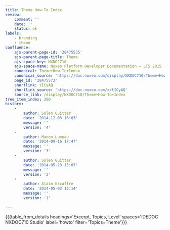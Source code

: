 ```yaml
---
title: Theme How-To Index
review:
    comment: ''
    date: ''
    status: ok
labels:
    - branding
    - theme
confluence:
    ajs-parent-page-id: '28475535'
    ajs-parent-page-title: Theme
    ajs-space-key: NXDOC710
    ajs-space-name: Nuxeo Platform Developer Documentation — LTS 2015
    canonical: Theme+How-To+Index
    canonical_source: 'https://doc.nuxeo.com/display/NXDOC710/Theme+How-To+Index'
    page_id: '28475572'
    shortlink: tICyAQ
    shortlink_source: 'https://doc.nuxeo.com/x/tICyAQ'
    source_link: /display/NXDOC710/Theme+How-To+Index
tree_item_index: 200
history:
    -
        author: Solen Guitter
        date: '2014-12-03 16:03'
        message: ''
        version: '4'
    -
        author: Manon Lumeau
        date: '2014-09-16 17:47'
        message: ''
        version: '3'
    -
        author: Solen Guitter
        date: '2014-05-23 15:07'
        message: ''
        version: '2'
    -
        author: Alain Escaffre
        date: '2014-05-02 15:14'
        message: ''
        version: '1'

---
```

{{{table_from_details headings='Excerpt, Topics, Level' spaces='IDEDOC NXDOC710 Studio' label='howto' filter='Topics=Theme'}}}
